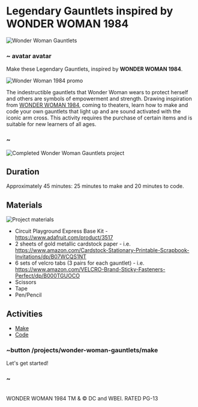 # Legendary Gauntlets inspired by WONDER WOMAN 1984

![Wonder Woman Gauntlets](/static/cp/projects/wonder-woman-gauntlets/ww-bracers.jpg)

### ~ avatar avatar

Make these Legendary Gauntlets, inspired by **WONDER WOMAN 1984**.

![Wonder Woman 1984 promo](/static/cp/projects/wonder-woman-gauntlets/movie-promo.png)

The indestructible gauntlets that Wonder Woman wears to protect herself and others are symbols of empowerment and strength. Drawing inspiration from [WONDER WOMAN 1984](https://www.wonderwomanfilm.com/), coming to theaters, learn how to make and code your own gauntlets that light up and are sound activated with the iconic arm cross. This activity requires the purchase of certain items and is suitable for new learners of all ages.

### ~

![Completed Wonder Woman Gauntlets project](/static/cp/projects/wonder-woman-gauntlets/final-project.jpg)

## Duration

Approximately 45 minutes: 25 minutes to make and 20 minutes to code.

## Materials 

![Project materials](/static/cp/projects/wonder-woman-gauntlets/materials.jpg)

* Circuit Playground Express Base Kit - https://www.adafruit.com/product/3517
* 2 sheets of gold metallic cardstock paper - i.e. https://www.amazon.com/Cardstock-Stationary-Printable-Scrapbook-Invitations/dp/B07WCQS1NT
* 6 sets of velcro tabs (3 pairs for each gauntlet) - i.e. https://www.amazon.com/VELCRO-Brand-Sticky-Fasteners-Perfect/dp/B000TGUOCO
* Scissors
* Tape
* Pen/Pencil

## Activities

* [Make](/projects/wonder-woman-gauntlets/make)
* [Code](/projects/wonder-woman-gauntlets/code)

### ~button /projects/wonder-woman-gauntlets/make

Let's get started!

### ~

<br/>
WONDER WOMAN 1984 TM & © DC and WBEI. RATED PG-13
